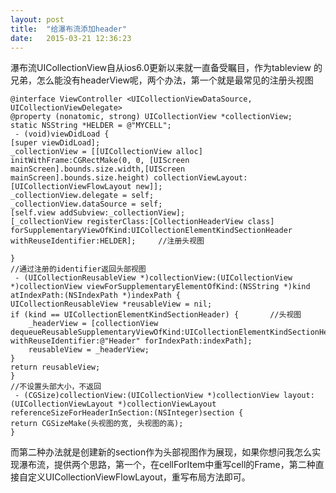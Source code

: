 ```yaml
---
layout: post
title:  "给瀑布流添加header"
date:   2015-03-21 12:36:23
---
```

瀑布流UICollectionView自从ios6.0更新以来就一直备受瞩目，作为tableview 的兄弟，怎么能没有headerView呢，两个办法，第一个就是最常见的注册头视图
	
	
	@interface ViewController <UICollectionViewDataSource, UICollectionViewDelegate>
	@property (nonatomic, strong) UICollectionView *collectionView;
	static NSString *HELDER = @"MYCELL";
	 - (void)viewDidLoad {
    [super viewDidLoad];
    _collectionView = [[UICollectionView alloc] initWithFrame:CGRectMake(0, 0, [UIScreen mainScreen].bounds.size.width,[UIScreen mainScreen].bounds.size.height) collectionViewLayout:[UICollectionViewFlowLayout new]];
    _collectionView.delegate = self;
    _collectionView.dataSource = self;
    [self.view addSubview:_collectionView];
    [_collectionView registerClass:[CollectionHeaderView class] forSupplementaryViewOfKind:UICollectionElementKindSectionHeader withReuseIdentifier:HELDER];     //注册头视图

	}
	//通过注册的identifier返回头部视图
	 - (UICollectionReusableView *)collectionView:(UICollectionView *)collectionView viewForSupplementaryElementOfKind:(NSString *)kind atIndexPath:(NSIndexPath *)indexPath {
    UICollectionReusableView *reusableView = nil;
    if (kind == UICollectionElementKindSectionHeader) {       //头视图
        _headerView = [collectionView dequeueReusableSupplementaryViewOfKind:UICollectionElementKindSectionHeader withReuseIdentifier:@"Header" forIndexPath:indexPath];
        reusableView = _headerView;
    }
    return reusableView;
	}
	//不设置头部大小，不返回
	 - (CGSize)collectionView:(UICollectionView *)collectionView layout:(UICollectionViewLayout *)collectionViewLayout referenceSizeForHeaderInSection:(NSInteger)section {
    return CGSizeMake(头视图的宽, 头视图的高);
	}

而第二种办法就是创建新的section作为头部视图作为展现，如果你想问我怎么实现瀑布流，提供两个思路，第一个，在cellForItem中重写cell的Frame，第二种直接自定义UICollectionViewFlowLayout，重写布局方法即可。